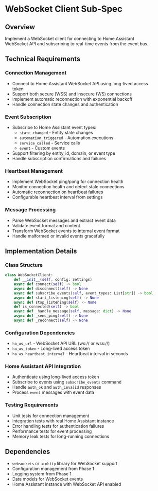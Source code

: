 # WebSocket Client Sub-Spec

## Overview

Implement a WebSocket client for connecting to Home Assistant WebSocket API and subscribing to real-time events from the event bus.

## Technical Requirements

### Connection Management
- Connect to Home Assistant WebSocket API using long-lived access token
- Support both secure (WSS) and insecure (WS) connections
- Implement automatic reconnection with exponential backoff
- Handle connection state changes and authentication

### Event Subscription
- Subscribe to Home Assistant event types:
  - `state_changed` - Entity state changes
  - `automation_triggered` - Automation executions
  - `service_called` - Service calls
  - `event` - Custom events
- Support filtering by entity_id, domain, or event type
- Handle subscription confirmations and failures

### Heartbeat Management
- Implement WebSocket ping/pong for connection health
- Monitor connection health and detect stale connections
- Automatic reconnection on heartbeat failures
- Configurable heartbeat interval from settings

### Message Processing
- Parse WebSocket messages and extract event data
- Validate event format and content
- Transform WebSocket events to internal event format
- Handle malformed or invalid events gracefully

## Implementation Details

### Class Structure
```python
class WebSocketClient:
    def __init__(self, config: Settings)
    async def connect(self) -> bool
    async def disconnect(self) -> None
    async def subscribe_events(self, event_types: List[str]) -> bool
    async def start_listening(self) -> None
    async def stop_listening(self) -> None
    def is_connected(self) -> bool
    async def _handle_message(self, message: dict) -> None
    async def _send_ping(self) -> None
    async def _reconnect(self) -> None
```

### Configuration Dependencies
- `ha_ws_url` - WebSocket API URL (ws:// or wss://)
- `ha_ws_token` - Long-lived access token
- `ha_ws_heartbeat_interval` - Heartbeat interval in seconds

### Home Assistant API Integration
- Authenticate using long-lived access token
- Subscribe to events using `subscribe_events` command
- Handle `auth_ok` and `auth_invalid` responses
- Process `event` messages with event data

### Testing Requirements
- Unit tests for connection management
- Integration tests with real Home Assistant instance
- Error handling tests for authentication failures
- Performance tests for event processing
- Memory leak tests for long-running connections

## Dependencies

- `websockets` or `aiohttp` library for WebSocket support
- Configuration management from Phase 1
- Logging system from Phase 1
- Data models for WebSocket events
- Home Assistant instance with WebSocket API enabled
